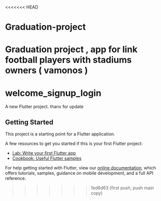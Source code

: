 <<<<<<< HEAD
# Graduation-project
Graduation project , app for link football players with stadiums owners ( vamonos )
=======
# welcome_signup_login

A new Flutter project.
thanx for update

## Getting Started

This project is a starting point for a Flutter application.

A few resources to get you started if this is your first Flutter project:

- [Lab: Write your first Flutter app](https://flutter.dev/docs/get-started/codelab)
- [Cookbook: Useful Flutter samples](https://flutter.dev/docs/cookbook)

For help getting started with Flutter, view our
[online documentation](https://flutter.dev/docs), which offers tutorials,
samples, guidance on mobile development, and a full API reference.
>>>>>>> 1ed6d63 (first push, push main copy)
